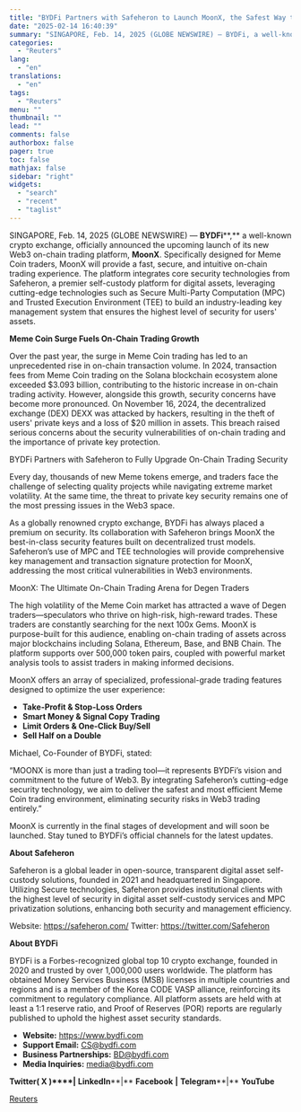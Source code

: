 ```yaml
---
title: "BYDFi Partners with Safeheron to Launch MoonX, the Safest Way to Trade MemeCoins"
date: "2025-02-14 16:40:39"
summary: "SINGAPORE, Feb. 14, 2025 (GLOBE NEWSWIRE) — BYDFi, a well-known crypto exchange, officially announced the upcoming launch of its new Web3 on-chain trading platform, MoonX. Specifically designed for Meme Coin traders, MoonX will provide a fast, secure, and intuitive on-chain trading experience. The platform integrates core security technologies from Safeheron,..."
categories:
  - "Reuters"
lang:
  - "en"
translations:
  - "en"
tags:
  - "Reuters"
menu: ""
thumbnail: ""
lead: ""
comments: false
authorbox: false
pager: true
toc: false
mathjax: false
sidebar: "right"
widgets:
  - "search"
  - "recent"
  - "taglist"
---
```


SINGAPORE, Feb. 14, 2025 (GLOBE NEWSWIRE) — **BYDFi****,** a well-known crypto exchange, officially announced the upcoming launch of its new Web3 on-chain trading platform, **MoonX**. Specifically designed for Meme Coin traders, MoonX will provide a fast, secure, and intuitive on-chain trading experience. The platform integrates core security technologies from Safeheron, a premier self-custody platform for digital assets, leveraging cutting-edge technologies such as Secure Multi-Party Computation (MPC) and Trusted Execution Environment (TEE) to build an industry-leading key management system that ensures the highest level of security for users' assets.

**Meme Coin Surge Fuels On-Chain Trading Growth**

Over the past year, the surge in Meme Coin trading has led to an unprecedented rise in on-chain transaction volume. In 2024, transaction fees from Meme Coin trading on the Solana blockchain ecosystem alone exceeded $3.093 billion, contributing to the historic increase in on-chain trading activity. However, alongside this growth, security concerns have become more pronounced. On November 16, 2024, the decentralized exchange (DEX) DEXX was attacked by hackers, resulting in the theft of users' private keys and a loss of $20 million in assets. This breach raised serious concerns about the security vulnerabilities of on-chain trading and the importance of private key protection.

BYDFi Partners with Safeheron to Fully Upgrade On-Chain Trading Security

Every day, thousands of new Meme tokens emerge, and traders face the challenge of selecting quality projects while navigating extreme market volatility. At the same time, the threat to private key security remains one of the most pressing issues in the Web3 space.

As a globally renowned crypto exchange, BYDFi has always placed a premium on security. Its collaboration with Safeheron brings MoonX the best-in-class security features built on decentralized trust models. Safeheron’s use of MPC and TEE technologies will provide comprehensive key management and transaction signature protection for MoonX, addressing the most critical vulnerabilities in Web3 environments.

MoonX: The Ultimate On-Chain Trading Arena for Degen Traders

The high volatility of the Meme Coin market has attracted a wave of Degen traders—speculators who thrive on high-risk, high-reward trades. These traders are constantly searching for the next 100x Gems. MoonX is purpose-built for this audience, enabling on-chain trading of assets across major blockchains including Solana, Ethereum, Base, and BNB Chain. The platform supports over 500,000 token pairs, coupled with powerful market analysis tools to assist traders in making informed decisions.

MoonX offers an array of specialized, professional-grade trading features designed to optimize the user experience:

* **Take-Profit & Stop-Loss Orders**
* **Smart Money & Signal Copy Trading**
* **Limit Orders & One-Click Buy/Sell**
* **Sell Half on a Double**

Michael, Co-Founder of BYDFi, stated:

“MOONX is more than just a trading tool—it represents BYDFi’s vision and commitment to the future of Web3. By integrating Safeheron’s cutting-edge security technology, we aim to deliver the safest and most efficient Meme Coin trading environment, eliminating security risks in Web3 trading entirely.”

MoonX is currently in the final stages of development and will soon be launched. Stay tuned to BYDFi’s official channels for the latest updates.

**About Safeheron**

Safeheron is a global leader in open-source, transparent digital asset self-custody solutions, founded in 2021 and headquartered in Singapore. Utilizing Secure technologies, Safeheron provides institutional clients with the highest level of security in digital asset self-custody services and MPC privatization solutions, enhancing both security and management efficiency.

Website: https://safeheron.com/ Twitter: https://twitter.com/Safeheron

**About BYDFi**

BYDFi is a Forbes-recognized global top 10 crypto exchange, founded in 2020 and trusted by over 1,000,000 users worldwide. The platform has obtained Money Services Business (MSB) licenses in multiple countries and regions and is a member of the Korea CODE VASP alliance, reinforcing its commitment to regulatory compliance. All platform assets are held with at least a 1:1 reserve ratio, and Proof of Reserves (POR) reports are regularly published to uphold the highest asset security standards.

* **Website:** https://www.bydfi.com
* **Support Email:** CS@bydfi.com
* **Business Partnerships:** BD@bydfi.com
* **Media Inquiries:** media@bydfi.com

**Twitter( X )****|** **LinkedIn****|** **Facebook** **|** **Telegram****|** **YouTube**

[Reuters](https://www.tradingview.com/news/reuters.com,2025-02-14:newsml_GNX1LFRTn:0-bydfi-partners-with-safeheron-to-launch-moonx-the-safest-way-to-trade-memecoins/)
